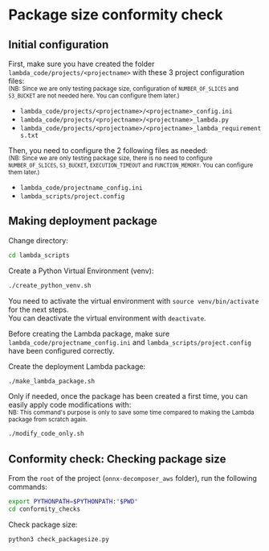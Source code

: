 # Package size conformity check

## Initial configuration

First, make sure you have created the folder `lambda_code/projects/<projectname>` with these 3 project configuration files:         
<sub>(NB: Since we are only testing package size, configuration of `NUMBER_OF_SLICES` and `S3_BUCKET` are not needed
here. You can configure them later.)</sub>
- `lambda_code/projects/<projectname>/<projectname>_config.ini`
- `lambda_code/projects/<projectname>/<projectname>_lambda.py`
- `lambda_code/projects/<projectname>/<projectname>_lambda_requirements.txt`

Then, you need to configure the 2 following files as needed:       
<sub>(NB: Since we are only testing package size, there is no need to configure `NUMBER_OF_SLICES`, `S3_BUCKET`, 
`EXECUTION_TIMEOUT` and `FUNCTION_MEMORY`. You can configure them later.)</sub>
- `lambda_code/projectname_config.ini`
- `lambda_scripts/project.config`

## Making deployment package

Change directory:
```bash
cd lambda_scripts
```

Create a Python Virtual Environment (venv):
```bash
./create_python_venv.sh
```

You need to activate the virtual environment with `source venv/bin/activate` for the next steps.       
You can deactivate the virtual environment with `deactivate`.

Before creating the Lambda package, make sure `lambda_code/projectname_config.ini` and 
`lambda_scripts/project.config` have been configured correctly.

Create the deployment Lambda package:
```bash
./make_lambda_package.sh
```

Only if needed, once the package has been created a first time, you can easily apply code modifications with:                
<sub>NB: This command's purpose is only to save some time compared to making the Lambda package from scratch again.</sub>
```bash
./modify_code_only.sh
```

## Conformity check: Checking package size

From the `root` of the project (`onnx-decomposer_aws` folder), run the following commands:
```bash
export PYTHONPATH=$PYTHONPATH:"$PWD"
cd conformity_checks
```

Check package size:
```bash
python3 check_packagesize.py
```
